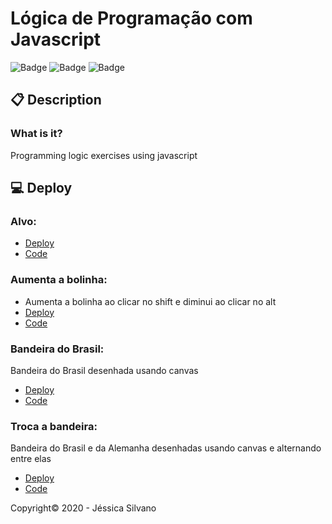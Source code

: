 # Lógica de Programação com Javascript
![Badge](https://camo.githubusercontent.com/3ec8366bbd86d7486beaaff0cba6f318746b67bd76bff66dd23711fe6a83ef12/68747470733a2f2f696d672e736869656c64732e696f2f7374617469632f76313f6c6162656c3d537461747573266d6573736167653d436f6e636c75656426636f6c6f723d627269677468677265656e267374796c653d666c6174266c6f676f3d535441545553)
![Badge](https://camo.githubusercontent.com/f9bdc241a308a29a7d255b28f0eb857472b6e252bf6bbc749bc2597a20f1d28e/68747470733a2f2f696d672e736869656c64732e696f2f7374617469632f76313f6c6162656c3d4c616e6775616765266d6573736167653d48544d4c2532303526636f6c6f723d726564267374796c653d666c6174)
![Badge](https://img.shields.io/badge/Language-Javascript-blueviolet)

## 📋 Description
### What is it?
Programming logic exercises using javascript

## 💻 Deploy
### Alvo: 
- [Deploy](https://jessicasilvano.github.io/logica-programacao-javascript/alvo.html)
- [Code](https://github.com/jessicasilvano/logica-programacao-javascript/blob/master/alvo.html)
### Aumenta a bolinha: 
- Aumenta a bolinha ao clicar no shift e diminui ao clicar no alt
- [Deploy](https://jessicasilvano.github.io/logica-programacao-javascript/aumenta-bolinha.html)
- [Code](https://github.com/jessicasilvano/logica-programacao-javascript/blob/master/aumenta-bolinha.html)
### Bandeira do Brasil: 
Bandeira do Brasil desenhada usando canvas
- [Deploy](https://jessicasilvano.github.io/logica-programacao-javascript/bandeira-brasil.html)
- [Code](https://github.com/jessicasilvano/logica-programacao-javascript/blob/master/bandeira-brasil.html)
### Troca a bandeira: 
Bandeira do Brasil e da Alemanha desenhadas usando canvas e alternando entre elas
- [Deploy](https://jessicasilvano.github.io/logica-programacao-javascript/troca-bandeira.html)
- [Code](https://github.com/jessicasilvano/logica-programacao-javascript/blob/master/troca-bandeira.html)

Copyright©️ 2020 - Jéssica Silvano
